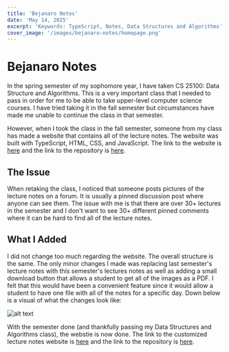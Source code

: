 ```yaml
---
title: 'Bejanaro Notes'
date: 'May 14, 2025'
excerpt: 'Keywords: TypeScript, Notes, Data Structures and Algorithms'
cover_image: '/images/bejanaro-notes/homepage.png'
---
```


# Bejanaro Notes

In the spring semester of my sophomore year, I have taken CS 25100: Data Structure and Algorithms.  This is a very important class that I needed to pass in order for me to be able to take upper-level computer science courses.  I have tried taking it in the fall semester but circumstances have made me unable to continue the class in that semester.

However, when I took the class in the fall semester, someone from my class has made a website that contains all of the lecture notes.  The website was built with TypeScript, HTML, CSS, and JavaScript.  The link to the website is <a href = "https://bejaranonotes.github.io/cs251/"> here</a> and the link to the repository is <a href = "https://github.com/BejaranoNotes/cs251"> here</a>.

## The Issue

When retaking the class, I noticed that someone posts pictures of the lecture notes on a forum.  It is usually a pinned discussion post where anyone can see them.  The issue with me is that there are over 30+ lectures in the semester and I don't want to see 30+ different pinned comments where it can be hard to find all of the lecture notes.

## What I Added

I did not change too much regarding the website.  The overall structure is the same.  The only minor changes I made was replacing last semester's lecture notes with this semester's lectures notes as well as adding a small download button that allows a student to get all of the images as a PDF.  I felt that this would have been a convenient feature since it would allow a student to have one file with all of the notes for a specific day.  Down below is a visual of what the changes look like:

![alt text](/images/bejanaro-notes/notes.png)

With the semester done (and thankfully passing my Data Structures and Algorithms class), the webstie is now done.  The link to the customized lecture notes website is <a href = "https://henryjlee729.github.io/BejanaroNotes/"> here</a> and the link to the repository is <a href = "https://github.com/henryjlee729/BejanaroNotes"> here</a>.